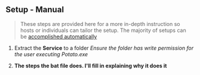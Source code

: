## Setup - Manual

> These steps are provided here for a more in-depth instruction so hosts or individuals can tailor the setup. The majority of setups can be [accomplished automatically](#setup-automated)

1. Extract the **Service** to a folder
    *Ensure the folder has write permission for the user executing Potato.exe*
    
2. **The steps the bat file does. I'll fill in explaining why it does it**